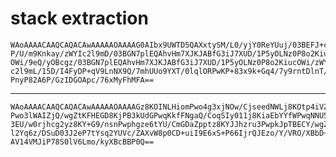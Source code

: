 # stack extraction

    WAoAAAACAAQCAQACAwAAAAAOAAAAG0AIbx9UWTD5QAXxtySM/L0/yjY0ReYUuj/03BEFJ+c8
    P/U/m9Knkay/zWYIc2l9mD/03BGN7plEQAhvHm7XJKJABfG3iJ7XUD/1P5yOLNz0P8o2Kiuc
    OWi/9eQ/yOBcgz/03BGN7plEQAhvHm7XJKJABfG3iJ7XUD/1P5yOLNz0P8o2KiucOWi/zWYI
    c2l9mL/15D/I4FyDP+qV9LnNX9Q/7mhUUo9YXT/0lqlORPwKP+83x9k+Gq4/7y9rntDlnT/0
    PnyP82A6P/GzIDGOApc/76xMyFhMFA==

---

    WAoAAAACAAQCAQACAwAAAAAOAAAAGz8KOINLHiomPwo4g3xjNOw/CjseedNWLj8KOtp4iVZM
    Pwo3lWAIZjQ/wgZtKFHEGD8KjPB3kUdGPwqKkfFNgaQ/CoqSIy011j8KiaEbYYfWPwqNNU5T
    3EU/w0rjhcg2yz8KY+G9/nsnPwphgze6tYU/CmGDaZpptz8KYJJhzru3PwpkJpTBECY/wgZq
    l2Yq6z/DSuD03J2eP7tYsq2YUVc/ZAXvW8p0CD+uiI9E6xS+P66IjrQJEzo/Y/VRO/XBbD+W
    AV14VMJiP78S0lV6Lmo/kyXBcBBP0Q==

